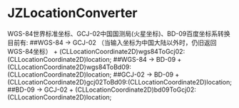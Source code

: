 JZLocationConverter
===================

WGS-84世界标准坐标、GCJ-02中国国测局(火星坐标)、BD-09百度坐标系转换
目前有:
##WGS-84  -> GCJ-02 （当输入坐标为中国大陆以外时，仍旧返回WGS-84坐标）
    + (CLLocationCoordinate2D)wgs84ToGcj02:(CLLocationCoordinate2D)location;
##WGS-84  -> BD-09
    + (CLLocationCoordinate2D)wgs84ToBd09:(CLLocationCoordinate2D)location;
##GCJ-02   -> BD-09
    + (CLLocationCoordinate2D)gcj02ToBd09:(CLLocationCoordinate2D)location;
##BD-09     -> GCJ-02
    + (CLLocationCoordinate2D)bd09ToGcj02:(CLLocationCoordinate2D)location;
